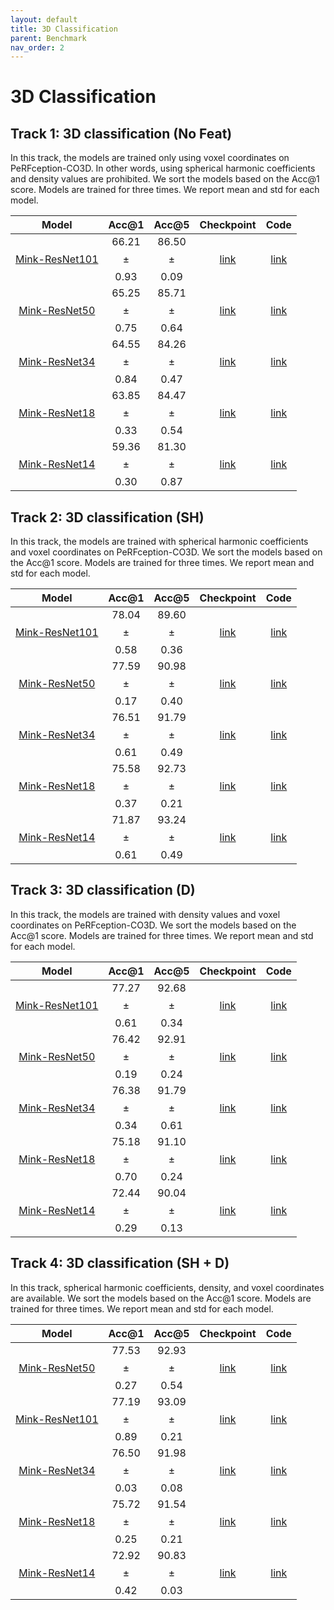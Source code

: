 ```yaml
---
layout: default
title: 3D Classification
parent: Benchmark
nav_order: 2
---
```


# 3D Classification

## Track 1: 3D classification (No Feat)

In this track, the models are trained only using voxel coordinates on PeRFception-CO3D. In other words, using spherical harmonic coefficients and density values are prohibited. We sort the models based on the Acc@1 score. Models are trained for three times. We report mean and std for each model. 


|Model| Acc@1 | Acc@5 | Checkpoint | Code |
|:-:|:-:|:-:|:-:|:-:|
| [Mink-ResNet101](http://openaccess.thecvf.com/content_CVPR_2019/papers/Choy_4D_Spatio-Temporal_ConvNets_Minkowski_Convolutional_Neural_Networks_CVPR_2019_paper.pdf) | 66.21 $$\pm$$ 0.93 | 86.50 $$\pm$$ 0.09 | [link](https://1drv.ms/u/s!AgY2evoYo6FggrFeAn3wJhvNQk28qg?e=6sDRBc) | [link](https://github.com/POSTECH-CVLab/NeRF-Downstream) |
| [Mink-ResNet50](http://openaccess.thecvf.com/content_CVPR_2019/papers/Choy_4D_Spatio-Temporal_ConvNets_Minkowski_Convolutional_Neural_Networks_CVPR_2019_paper.pdf) | 65.25 $$\pm$$ 0.75 | 85.71 $$\pm$$ 0.64 | [link](https://1drv.ms/u/s!AgY2evoYo6FggrFW9e2K8H40QvRusA?e=F7crQc) | [link](https://github.com/POSTECH-CVLab/NeRF-Downstream) |
| [Mink-ResNet34](http://openaccess.thecvf.com/content_CVPR_2019/papers/Choy_4D_Spatio-Temporal_ConvNets_Minkowski_Convolutional_Neural_Networks_CVPR_2019_paper.pdf) | 64.55 $$\pm$$ 0.84 | 84.26 $$\pm$$ 0.47 | [link](https://1drv.ms/u/s!AgY2evoYo6FggrFNFM3adn80njGTLw?e=8Engvz) | [link](https://github.com/POSTECH-CVLab/NeRF-Downstream) |
| [Mink-ResNet18](http://openaccess.thecvf.com/content_CVPR_2019/papers/Choy_4D_Spatio-Temporal_ConvNets_Minkowski_Convolutional_Neural_Networks_CVPR_2019_paper.pdf) | 63.85 $$\pm$$ 0.33 | 84.47 $$\pm$$ 0.54 | [link](https://1drv.ms/u/s!AgY2evoYo6FggrFEfSJ9_xiTSEqeHg?e=FStR0b) | [link](https://github.com/POSTECH-CVLab/NeRF-Downstream) |
| [Mink-ResNet14](http://openaccess.thecvf.com/content_CVPR_2019/papers/Choy_4D_Spatio-Temporal_ConvNets_Minkowski_Convolutional_Neural_Networks_CVPR_2019_paper.pdf) | 59.36 $$\pm$$ 0.30 | 81.30 $$\pm$$ 0.87 | [link](https://1drv.ms/u/s!AgY2evoYo6FggrE_nE1hJ_6dC_tYSg?e=4jjHVm) | [link](https://github.com/POSTECH-CVLab/NeRF-Downstream) |

## Track 2: 3D classification (SH)

In this track, the models are trained with spherical harmonic coefficients and voxel coordinates on PeRFception-CO3D. We sort the models based on the Acc@1 score. Models are trained for three times. We report mean and std for each model. 


|Model| Acc@1 | Acc@5 | Checkpoint | Code |
|:-:|:-:|:-:|:-:|:-:|
| [Mink-ResNet101](http://openaccess.thecvf.com/content_CVPR_2019/papers/Choy_4D_Spatio-Temporal_ConvNets_Minkowski_Convolutional_Neural_Networks_CVPR_2019_paper.pdf) | 78.04 $$\pm$$ 0.58 | 89.60 $$\pm$$ 0.36 | [link](https://1drv.ms/u/s!AgY2evoYo6FggrIfn0RqH6-DDnkPCA?e=U1zMYB) | [link](https://github.com/POSTECH-CVLab/NeRF-Downstream) |
| [Mink-ResNet50](http://openaccess.thecvf.com/content_CVPR_2019/papers/Choy_4D_Spatio-Temporal_ConvNets_Minkowski_Convolutional_Neural_Networks_CVPR_2019_paper.pdf) | 77.59 $$\pm$$ 0.17 | 90.98 $$\pm$$ 0.40 | [link](https://1drv.ms/u/s!AgY2evoYo6FggrIfn0RqH6-DDnkPCA?e=U1zMYB) | [link](https://github.com/POSTECH-CVLab/NeRF-Downstream) |
| [Mink-ResNet34](http://openaccess.thecvf.com/content_CVPR_2019/papers/Choy_4D_Spatio-Temporal_ConvNets_Minkowski_Convolutional_Neural_Networks_CVPR_2019_paper.pdf) | 76.51 $$\pm$$ 0.61 | 91.79 $$\pm$$ 0.49 | [link](https://1drv.ms/u/s!AgY2evoYo6FggrIaBh9bxxKLl1J3vA?e=T779tB) | [link](https://github.com/POSTECH-CVLab/NeRF-Downstream) |
| [Mink-ResNet18](http://openaccess.thecvf.com/content_CVPR_2019/papers/Choy_4D_Spatio-Temporal_ConvNets_Minkowski_Convolutional_Neural_Networks_CVPR_2019_paper.pdf) | 75.58 $$\pm$$ 0.37 | 92.73 $$\pm$$ 0.21 | [link](https://1drv.ms/u/s!AgY2evoYo6FggrIU9vdqckhVQmJa5Q?e=uW5g8z) | [link](https://github.com/POSTECH-CVLab/NeRF-Downstream) |
| [Mink-ResNet14](http://openaccess.thecvf.com/content_CVPR_2019/papers/Choy_4D_Spatio-Temporal_ConvNets_Minkowski_Convolutional_Neural_Networks_CVPR_2019_paper.pdf) | 71.87 $$\pm$$ 0.61 | 93.24 $$\pm$$ 0.49 | [link](https://1drv.ms/u/s!AgY2evoYo6FggrIQpmXLoJarWB5Zlw?e=uidtdT) | [link](https://github.com/POSTECH-CVLab/NeRF-Downstream) |


## Track 3: 3D classification (D)

In this track, the models are trained with density values and voxel coordinates on PeRFception-CO3D. We sort the models based on the Acc@1 score. Models are trained for three times. We report mean and std for each model. 


|Model| Acc@1 | Acc@5 | Checkpoint | Code |
|:-:|:-:|:-:|:-:|:-:|
| [Mink-ResNet101](http://openaccess.thecvf.com/content_CVPR_2019/papers/Choy_4D_Spatio-Temporal_ConvNets_Minkowski_Convolutional_Neural_Networks_CVPR_2019_paper.pdf) | 77.27 $$\pm$$ 0.61 | 92.68 $$\pm$$ 0.34 | [link](https://1drv.ms/u/s!AgY2evoYo6FggrIGRCnKoPdvOrAqrA?e=XgIWkw) | [link](https://github.com/POSTECH-CVLab/NeRF-Downstream) |
| [Mink-ResNet50](http://openaccess.thecvf.com/content_CVPR_2019/papers/Choy_4D_Spatio-Temporal_ConvNets_Minkowski_Convolutional_Neural_Networks_CVPR_2019_paper.pdf) | 76.42 $$\pm$$ 0.19 | 92.91 $$\pm$$ 0.24 | [link](https://1drv.ms/u/s!AgY2evoYo6FggrF5TWk8H8Vx7Zf43w?e=vBAK5g) | [link](https://github.com/POSTECH-CVLab/NeRF-Downstream) |
| [Mink-ResNet34](http://openaccess.thecvf.com/content_CVPR_2019/papers/Choy_4D_Spatio-Temporal_ConvNets_Minkowski_Convolutional_Neural_Networks_CVPR_2019_paper.pdf) | 76.38 $$\pm$$ 0.34 | 91.79 $$\pm$$ 0.61 | [link](https://1drv.ms/u/s!AgY2evoYo6FggrF5TWk8H8Vx7Zf43w?e=vBAK5g) | [link](https://github.com/POSTECH-CVLab/NeRF-Downstream) |
| [Mink-ResNet18](http://openaccess.thecvf.com/content_CVPR_2019/papers/Choy_4D_Spatio-Temporal_ConvNets_Minkowski_Convolutional_Neural_Networks_CVPR_2019_paper.pdf) | 75.18 $$\pm$$ 0.70 | 91.10 $$\pm$$ 0.24 | [link](https://1drv.ms/u/s!AgY2evoYo6FggrF0POYoofyKHkBH7A?e=WovA1p) | [link](https://github.com/POSTECH-CVLab/NeRF-Downstream) |
| [Mink-ResNet14](http://openaccess.thecvf.com/content_CVPR_2019/papers/Choy_4D_Spatio-Temporal_ConvNets_Minkowski_Convolutional_Neural_Networks_CVPR_2019_paper.pdf) | 72.44 $$\pm$$ 0.29 | 90.04 $$\pm$$ 0.13 | [link](https://1drv.ms/u/s!AgY2evoYo6FggrFuhJtJo7pR8bmp9g?e=NYyBG0) | [link](https://github.com/POSTECH-CVLab/NeRF-Downstream) |


## Track 4: 3D classification (SH + D)

In this track, spherical harmonic coefficients, density, and voxel coordinates are available. We sort the models based on the Acc@1 score. Models are trained for three times. We report mean and std for each model. 


|Model| Acc@1 | Acc@5 | Checkpoint | Code |
|:-:|:-:|:-:|:-:|:-:|
| [Mink-ResNet50](http://openaccess.thecvf.com/content_CVPR_2019/papers/Choy_4D_Spatio-Temporal_ConvNets_Minkowski_Convolutional_Neural_Networks_CVPR_2019_paper.pdf) | 77.53 $$\pm$$ 0.27 | 92.93 $$\pm$$ 0.54 | [link]() | [link](https://github.com/POSTECH-CVLab/NeRF-Downstream) |
| [Mink-ResNet101](http://openaccess.thecvf.com/content_CVPR_2019/papers/Choy_4D_Spatio-Temporal_ConvNets_Minkowski_Convolutional_Neural_Networks_CVPR_2019_paper.pdf) | 77.19 $$\pm$$ 0.89 | 93.09 $$\pm$$ 0.21 | [link]() | [link](https://github.com/POSTECH-CVLab/NeRF-Downstream) |
| [Mink-ResNet34](http://openaccess.thecvf.com/content_CVPR_2019/papers/Choy_4D_Spatio-Temporal_ConvNets_Minkowski_Convolutional_Neural_Networks_CVPR_2019_paper.pdf) | 76.50 $$\pm$$ 0.03 | 91.98 $$\pm$$ 0.08 | [link](https://1drv.ms/u/s!AgY2evoYo6FggrIu1uGMyJ7RbNbgrw?e=vRr5UD) | [link](https://github.com/POSTECH-CVLab/NeRF-Downstream) |
| [Mink-ResNet18](http://openaccess.thecvf.com/content_CVPR_2019/papers/Choy_4D_Spatio-Temporal_ConvNets_Minkowski_Convolutional_Neural_Networks_CVPR_2019_paper.pdf) | 75.72 $$\pm$$ 0.25 | 91.54 $$\pm$$ 0.21 | [link](https://1drv.ms/u/s!AgY2evoYo6FggrIu1uGMyJ7RbNbgrw?e=vRr5UD) | [link](https://github.com/POSTECH-CVLab/NeRF-Downstream) |
| [Mink-ResNet14](http://openaccess.thecvf.com/content_CVPR_2019/papers/Choy_4D_Spatio-Temporal_ConvNets_Minkowski_Convolutional_Neural_Networks_CVPR_2019_paper.pdf) | 72.92 $$\pm$$ 0.42 | 90.83 $$\pm$$ 0.03 | [link](https://1drv.ms/u/s!AgY2evoYo6FggrIu1uGMyJ7RbNbgrw?e=vRr5UD) | [link](https://github.com/POSTECH-CVLab/NeRF-Downstream) |